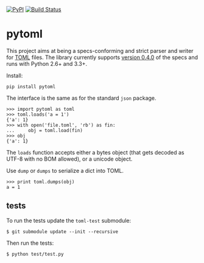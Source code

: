 [![PyPI](https://img.shields.io/pypi/v/pytoml.svg)](https://pypi.python.org/pypi/pytoml)
[![Build Status](https://travis-ci.org/avakar/pytoml.svg?branch=master)](https://travis-ci.org/avakar/pytoml)

# pytoml

This project aims at being a specs-conforming and strict parser and writer for [TOML][1] files.
The library currently supports [version 0.4.0][2] of the specs and runs with Python 2.6+ and 3.3+.

Install:

    pip install pytoml

The interface is the same as for the standard `json` package.

    >>> import pytoml as toml
    >>> toml.loads('a = 1')
    {'a': 1}
    >>> with open('file.toml', 'rb') as fin:
    ...     obj = toml.load(fin)
    >>> obj
    {'a': 1}

The `loads` function accepts either a bytes object
(that gets decoded as UTF-8 with no BOM allowed),
or a unicode object.

Use `dump` or `dumps` to serialize a dict into TOML.

    >>> print toml.dumps(obj)
    a = 1
    
## tests

To run the tests update the `toml-test` submodule:

    $ git submodule update --init --recursive
    
Then run the tests:

    $ python test/test.py

  [1]: https://github.com/toml-lang/toml
  [2]: https://github.com/toml-lang/toml/blob/master/versions/en/toml-v0.4.0.md
